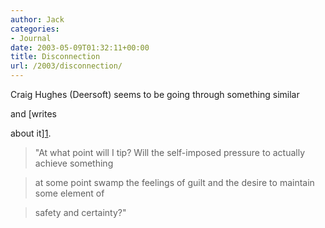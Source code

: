 ```yaml
---
author: Jack
categories:
- Journal
date: 2003-05-09T01:32:11+00:00
title: Disconnection
url: /2003/disconnection/
---
```


Craig Hughes (Deersoft) seems to be going through something similar
  

  
and [writes
  

  
about it][1].
  


> "At what point will I tip? Will the self-imposed pressure to actually achieve something
  
> 
  
> at some point swamp the feelings of guilt and the desire to maintain some element of
  
> 
  
> safety and certainty?"

  
>

 [1]: //www.hughes-family.org/craig/b2/index.php?p=53&c=1"